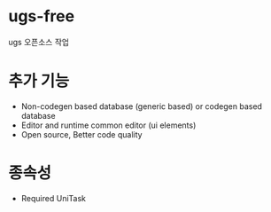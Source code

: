 # ugs-free

 ugs 오픈소스 작업

# 추가 기능

- Non-codegen based database (generic based) or codegen based database 
- Editor and runtime common editor (ui elements)
- Open source, Better code quality

# 종속성
- Required UniTask